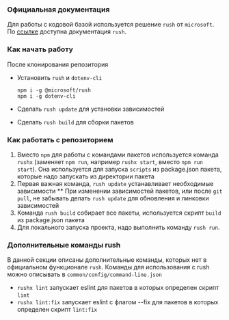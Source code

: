 ### Официальная документация

Для работы с кодовой базой используется решение `rush` от `microsoft`. По [ссылке](https://rushjs.io/pages/intro/welcome/) доступна документация `rush`.

### Как начать работу

После клонирования репозитория

- Установить `rush` и `dotenv-cli`

      npm i -g @microsoft/rush
      npm i -g dotenv-cli

- Сделать `rush update` для установки зависимостей
- Сделать `rush build` для сборки пакетов

### Как работать с репозиторием

1. Вместо `npm` для работы с командами пакетов используется команда `rushx` (заменяет `npm run`, например `rushx start`, вместо `npm run start`). Она используется для запуска `scripts` из package.json пакета, которые надо запускать из директории пакета
2. Первая важная команда, `rush update` устанавливает необходимые зависимости
   \*\* При изменении зависимостей пакетов, или после `git pull`, не забывать делать `rush update` для обновления и линковки зависимостей
3. Команда `rush build` собирает все пакеты, используется скрипт `build` из package.json пакета
4. Для локального запуска проекта, надо выполнить команду `rush run`.

### Дополнительные команды rush

В данной секции описаны дополнительные команды, которых нет в официальном функционале `rush`. Команды для использования с rush можно описывать в `common/config/command-line.json`

- `rushx lint` запускает eslint для пакетов в которых определен скрипт `lint`
- `rushx lint:fix` запускает eslint с флагом --fix для пакетов в которых определен скрипт `lint:fix`

